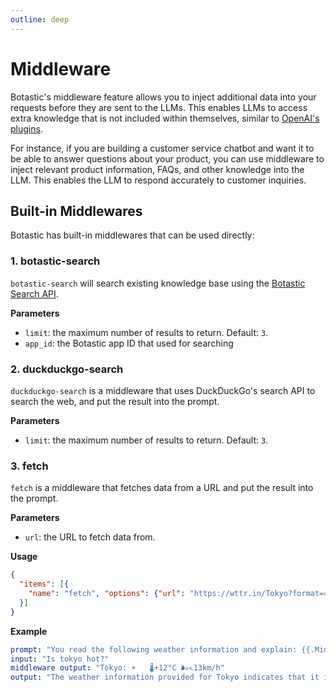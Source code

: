 ```yaml
---
outline: deep
---
```


# Middleware

Botastic's middleware feature allows you to inject additional data into your requests before they are sent to the LLMs. This enables LLMs to access extra knowledge that is not included within themselves, similar to [OpenAI's plugins](https://openai.com/blog/chatgpt-plugins).

For instance, if you are building a customer service chatbot and want it to be able to answer questions about your product, you can use middleware to inject relevant product information, FAQs, and other knowledge into the LLM. This enables the LLM to respond accurately to customer inquiries.

## Built-in Middlewares

Botastic has built-in middlewares that can be used directly:

### 1. botastic-search

`botastic-search` will search existing knowledge base using the [Botastic Search API](https://developers.pando.im/references/botastic/api).

**Parameters**

- `limit`: the maximum number of results to return. Default: `3`.
- `app_id`: the Botastic app ID that used for searching

### 2. duckduckgo-search

`duckduckgo-search` is a middleware that uses DuckDuckGo's search API to search the web, and put the result into the prompt.

**Parameters**

- `limit`: the maximum number of results to return. Default: `3`.

### 3. fetch

`fetch` is a middleware that fetches data from a URL and put the result into the prompt.

**Parameters**

- `url`: the URL to fetch data from.

**Usage**

```json
{
  "items": [{
    "name": "fetch", "options": {"url": "https://wttr.in/Tokyo?format=4"}
  }]
}
```

**Example**

```yaml
prompt: "You read the following weather information and explain: {{.MiddlewareOutput}}"
input: "Is tokyo hot?"
middleware output: "Tokyo: ☀️   🌡️+12°C 🌬️↖13km/h"
output: "The weather information provided for Tokyo indicates that it is sunny with a temperature of +12°C and a wind speed of 13 km/h blowing in the northwest direction. Whether or not Tokyo is hot is subjective and depends on personal preferences and what you consider to be hot. Some people may find +12°C to be cool, while others may find it to be warm."
```
